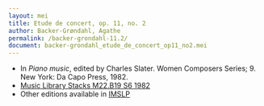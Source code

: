 ```yaml
---
layout: mei
title: Etude de concert, op. 11, no. 2
author: Backer-Grøndahl, Agathe
permalink: /backer-grondahl-11.2/
document: backer-grondahl_etude_de_concert_op11_no2.mei
---
```


- In *Piano music*, edited by Charles Slater. Women Composers Series; 9. New York: Da Capo Press, 1982.
- <a href="https://tufts-primo.hosted.exlibrisgroup.com/permalink/f/14dinuo/01TUN_ALMA2185674780003851" target="_blank">Music Library Stacks M22.B19 S6 1982</a>
- Other editions available in <a href="https://imslp.org/wiki/6_Etudes_de_concert%2C_Op.11_(Backer-Gr%C3%B8ndahl%2C_Agathe)" target="_blank">IMSLP</a>

